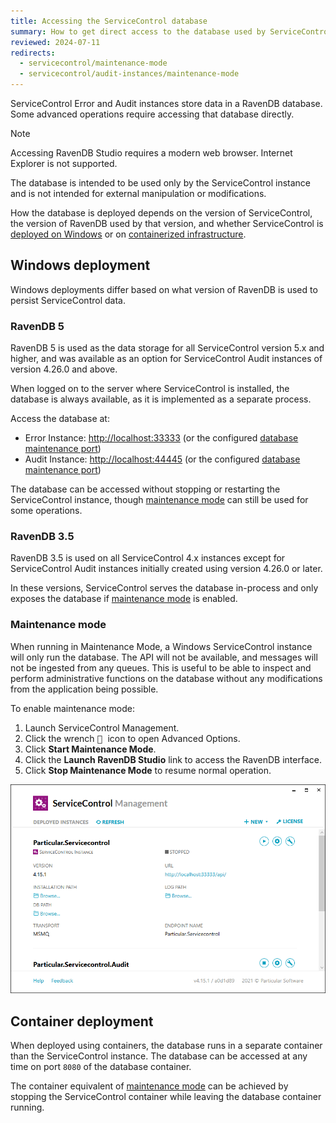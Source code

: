 ```yaml
---
title: Accessing the ServiceControl database
summary: How to get direct access to the database used by ServiceControl Error and Audit instances
reviewed: 2024-07-11
redirects:
  - servicecontrol/maintenance-mode
  - servicecontrol/audit-instances/maintenance-mode
---
```


ServiceControl Error and Audit instances store data in a RavenDB database. Some advanced operations require accessing that database directly.

> [!NOTE]
> Accessing RavenDB Studio requires a modern web browser. Internet Explorer is not supported.
>
> The database is intended to be used only by the ServiceControl instance and is not intended for external manipulation or modifications.

How the database is deployed depends on the version of ServiceControl, the version of RavenDB used by that version, and whether ServiceControl is [deployed on Windows](#windows-deployment) or on [containerized infrastructure](#container-deployment).

## Windows deployment

Windows deployments differ based on what version of RavenDB is used to persist ServiceControl data.

### RavenDB 5

RavenDB 5 is used as the data storage for all ServiceControl version 5.x and higher, and was available as an option for ServiceControl Audit instances of version 4.26.0 and above.

When logged on to the server where ServiceControl is installed, the database is always available, as it is implemented as a separate process.

Access the database at:

* Error Instance: [http://localhost:33333](http://localhost:33333) (or the configured [database maintenance port](/servicecontrol/servicecontrol-instances/configuration.md#host-settings-servicecontroldatabasemaintenanceport))
* Audit Instance: [http://localhost:44445](http://localhost:44445) (or the configured [database maintenance port](/servicecontrol/audit-instances/configuration.md#host-settings-servicecontrol-auditdatabasemaintenanceport))

The database can be accessed without stopping or restarting the ServiceControl instance, though [maintenance mode](#windows-deployment-maintenance-mode) can still be used for some operations.

### RavenDB 3.5

RavenDB 3.5 is used on all ServiceControl 4.x instances except for ServiceControl Audit instances initially created using version 4.26.0 or later.

In these versions, ServiceControl serves the database in-process and only exposes the database if [maintenance mode](#windows-deployment-maintenance-mode) is enabled.

### Maintenance mode

When running in Maintenance Mode, a Windows ServiceControl instance will only run the database. The API will not be available, and messages will not be ingested from any queues. This is useful to be able to inspect and perform administrative functions on the database without any modifications from the application being possible.

To enable maintenance mode:

1. Launch ServiceControl Management.
2. Click the wrench <kbd> :wrench: </kbd> icon to open Advanced Options.
3. Click **Start Maintenance Mode**.
4. Click the **Launch RavenDB Studio** link to access the RavenDB interface.
5. Click **Stop Maintenance Mode** to resume normal operation.

![Running in Maintenance Mode](/servicecontrol/maintenance-mode.gif)

## Container deployment

When deployed using containers, the database runs in a separate container than the ServiceControl instance. The database can be accessed at any time on port `8080` of the database container.

The container equivalent of [maintenance mode](#windows-deployment-maintenance-mode) can be achieved by stopping the ServiceControl container while leaving the database container running.